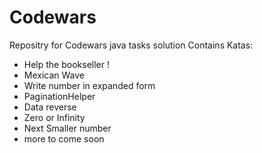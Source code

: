 # Codewars
Repositry for Codewars java tasks solution
Contains Katas: 
  - Help the bookseller !
  - Mexican Wave
  - Write number in expanded form
  - PaginationHelper
  - Data reverse
  - Zero or Infinity
  - Next Smaller number
  - more to come soon
